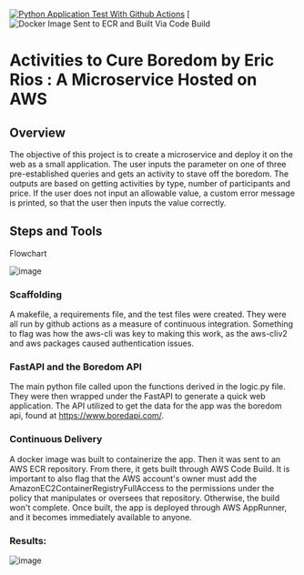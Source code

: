 [![Python Application Test With Github Actions](https://github.com/nogibjj/Project4-Microservice-Eric-Rios/actions/workflows/main.yml/badge.svg)](https://github.com/nogibjj/Project4-Microservice-Eric-Rios/actions/workflows/main.yml) [![Docker Image Sent to ECR and Built Via Code Build](https://codebuild.us-east-1.amazonaws.com/badges?uuid=eyJlbmNyeXB0ZWREYXRhIjoiZlVPRFpCUDNtS0l1UFVMaVFPTWloWDN0WEw0bzUvVE1BSWhQa0Q4OGYzRzc0MWRocTJUemNoU2RhbjhQQmxOOUovSFZHcXJXYVFuZFN5cGE0eFFVa3dzPSIsIml2UGFyYW1ldGVyU3BlYyI6ImQ2aG9odUpCV2M1dDB5ajkiLCJtYXRlcmlhbFNldFNlcmlhbCI6MX0%3D&branch=main)

# Activities to Cure Boredom by Eric Rios : A Microservice Hosted on AWS

## Overview

The objective of this project is to create a microservice and deploy it on the web as a small application. The user inputs the parameter on one of three pre-established queries and gets an activity to stave off the boredom. The outputs are based on getting activities by type, number of participants and price. If the user does not input an allowable value, a custom error message is printed, so that the user then inputs the value correctly.

## Steps and Tools

Flowchart

![image](https://user-images.githubusercontent.com/70504872/205868084-1c861f63-0d04-44e2-83ac-de4447802d4a.png)

### Scaffolding

A makefile, a requirements file, and the test files were created. They were all run by github actions as a measure of continuous integration. Something to flag was how the aws-cli was key to making this work, as the aws-cliv2 and aws packages caused authentication issues. 

### FastAPI and the Boredom API

The main python file called upon the functions derived in the logic.py file. They were then wrapped under the FastAPI to generate a quick web application. The API utilized to get the data for the app was the boredom api, found at https://www.boredapi.com/.

### Continuous Delivery

A docker image was built to containerize the app. Then it was sent to an AWS ECR repository. From there, it gets built through AWS Code Build. It is important to also flag that the AWS account's owner must add the AmazonEC2ContainerRegistryFullAccess to the permissions under the policy that manipulates or oversees that repository. Otherwise, the build won't complete. Once built, the app is deployed through AWS AppRunner, and it becomes immediately available to anyone. 

### Results:

![image](https://user-images.githubusercontent.com/70504872/205870064-13e32c0e-fd51-443b-9adc-e080edbb2f56.png)


